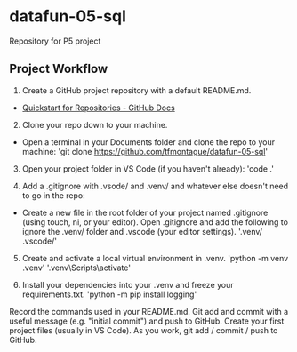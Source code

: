 # datafun-05-sql
Repository for P5 project

## Project Workflow
1. Create a GitHub project repository with a default README.md.
 - [Quickstart for Repositories - GitHub Docs](https://docs.github.com/en/repositories/creating-and-managing-repositories/quickstart-for-repositories)

2. Clone your repo down to your machine.
 -  Open a terminal in your Documents folder and clone the repo to your machine: 
 'git clone https://github.com/tfmontague/datafun-05-sql'

3. Open your project folder in VS Code (if you haven't already): 
'code .'

4. Add a .gitignore with .vsode/ and .venv/ and whatever else doesn't need to go in the repo:
 - Create a new file in the root folder of your project named .gitignore (using touch, ni, or your editor). Open .gitignore and add the following to ignore the .venv/ folder and .vscode (your editor settings).
'.venv/
.vscode/'

5. Create and activate a local virtual environment in .venv.
'python -m venv .venv'
'.venv\Scripts\activate'

6. Install your dependencies into your .venv and freeze your requirements.txt.
'python -m pip install logging'

Record the commands used in your README.md.
Git add and commit with a useful message (e.g. "initial commit") and push to GitHub.
Create your first project files (usually in VS Code). 
As you work, git add / commit / push to GitHub.
